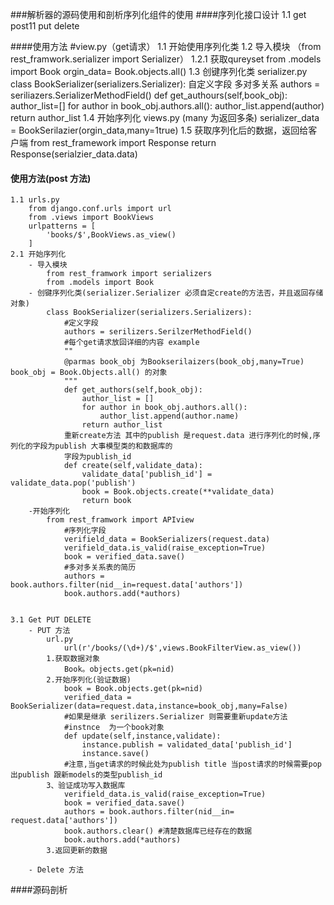 ###解析器的源码使用和剖析序列化组件的使用
####序列化接口设计
    1.1 get
        post11
        put
        delete
        
####使用方法
    #view.py（get请求）
        1.1 开始使用序列化类
        1.2 导入模块 （from rest_framwork.serializer import Serializer）
        1.2.1 获取qureyset
                from .models import Book
                orgin_data= Book.objects.all()
        1.3 创键序列化类 serializer.py
            class BookSerializer(serializers.Serializer):
                自定义字段
             多对多关系
             authors = seriliazers.SerializerMethodField()
             def get_authours(self,book_obj):
                   author_list=[]
                   for author in book_obj.authors.all():
                        author_list.append(author)
                   return  author_list
        1.4 开始序列化 views.py (many 为返回多条)
                serializer_data = BookSerilazier(orgin_data,many=1true)
        1.5 获取序列化后的数据，返回给客户端
             from rest_framework import Response
             return Response(serialzier_data.data) 
            
        
        
#### 使用方法(post 方法)
   
    1.1 urls.py 
        from django.conf.urls import url
        from .views import BookViews
        urlpatterns = [
            'books/$',BookViews.as_view()
        ]
    2.1 开始序列化
        - 导入模块
            from rest_framwork import serializers
            from .models import Book
        - 创键序列化类(serializer.Serializer 必须自定create的方法否，并且返回存储对象)
            class BookSerializer(serializers.Serializers):
                #定义字段
                authors = serilizers.SerilzerMethodField()
                #每个get请求放回详细的内容 example 
                ""
                @parmas book_obj 为Bookserilaizers(book_obj,many=True) book_obj = Book.Objects.all() 的对象
                """
                def get_authors(self,book_obj):
                    author_list = []
                    for author in book_obj.authors.all():
                        author_list.append(author.name)
                    return author_list
                重新create方法 其中的publish 是request.data 进行序列化的时候,序列化的字段为publish 大事模型类的和数据库的
                字段为publish_id
                def create(self,validate_data):
                    validate_data['publish_id'] = validate_data.pop('publish')
                    book = Book.objects.create(**validate_data)
                    return book
        -开始序列化
            from rest_framwork import APIview
                #序列化字段
                verifield_data = BookSerializers(request.data)
                verifield_data.is_valid(raise_exception=True)
                book = verified_data.save()
                #多对多关系表的简历
                authors = book.authors.filter(nid__in=request.data['authors'])
                book.authors.add(*authors)

                    
    3.1 Get PUT DELETE
        - PUT 方法
            url.py
                url(r'/books/(\d+)/$',views.BookFilterView.as_view())
            1.获取数据对象
                Book。objects.get(pk=nid)
            2.开始序列化(验证数据)
                book = Book.objects.get(pk=nid)
                verified_data = BookSerializer(data=request.data,instance=book_obj,many=False)
                #如果是继承 serilizers.Serializer 则需要重新update方法
                #instnce  为一个book对象
                def update(self,instance,validate): 
                    instance.publish = validated_data['publish_id']
                    instance.save()         
                #注意,当get请求的时候此处为publish title 当post请求的时候需要pop出publish 跟新models的类型publish_id
            3、验证成功写入数据库
                verifield_data.is_valid(raise_exception=True)
                book = verified_data.save()
                authors = book.authors.filter(nid__in= request.data['authors'])
                book.authors.clear() #清楚数据库已经存在的数据
                book.authors.add(*authors)
            3.返回更新的数据
        
        - Delete 方法
        
  
####源码剖析